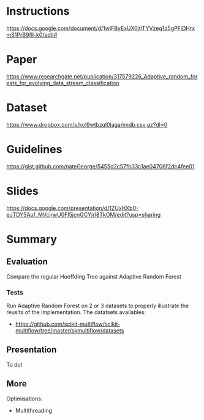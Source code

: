# Instructions
https://docs.google.com/document/d/1wlFByExUX0jtlTYVzeq1d5gPFiDHrxmS1PrB9fll-k0/edit#

# Paper
https://www.researchgate.net/publication/317579226_Adaptive_random_forests_for_evolving_data_stream_classification

# Dataset
https://www.dropbox.com/s/kol9wtbzql0laga/imdb.csv.gz?dl=0

# Guidelines
https://gist.github.com/nateGeorge/5455d2c57fb33c1ae04706f2dc4fee01

# Slides
https://docs.google.com/presentation/d/1ZUxHXb0-eJTDY5Auf_MVcjrwU0FI5jcnGCYjrI8TkOM/edit?usp=sharing

# Summary

## Evaluation
Compare the regular Hoeffding Tree against Adaptive Random Forest

### Tests
Run Adaptive Random Forest on 2 or 3 datasets to properly illustrate the reuslts of the implementation. The datatsets availables:
- https://github.com/scikit-multiflow/scikit-multiflow/tree/master/skmultiflow/datasets

## Presentation
To do!

## More
Optimisations: 
- Multithreading